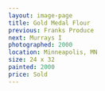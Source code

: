 ```yaml
---
layout: image-page
title: Gold Medal Flour
previous: Franks Produce
next: Murrays I
photographed: 2000
location: Minneapolis, MN 
size: 24 x 32
painted: 2000
price: Sold
---
```

